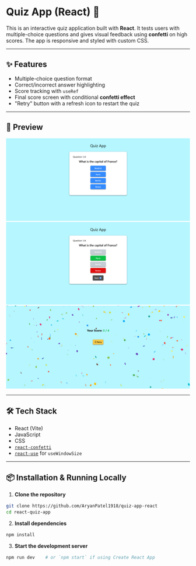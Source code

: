 # Quiz App (React) 🎯

This is an interactive quiz application built with **React**. It tests users with multiple-choice questions and gives visual feedback using **confetti** on high scores. The app is responsive and styled with custom CSS.

---

## ✨ Features

- Multiple-choice question format
- Correct/incorrect answer highlighting
- Score tracking with `useRef`
- Final score screen with conditional **confetti effect**
- "Retry" button with a refresh icon to restart the quiz

---

## 📸 Preview

![App Screenshot 1](src/assets/app_screenshot_1.png)
![App Screenshot 2](src/assets/app_screenshot_2.png)
![App Screenshot 3](src/assets/app_screenshot_3.png)

---

## 🛠 Tech Stack

- React (Vite)
- JavaScript
- CSS
- [`react-confetti`](https://www.npmjs.com/package/react-confetti)
- [`react-use`](https://www.npmjs.com/package/react-use) for `useWindowSize`

---

## 📦 Installation & Running Locally

1. **Clone the repository**  
```bash
git clone https://github.com/AryanPatel1918/quiz-app-react
cd react-quiz-app
```

2. **Install dependencies**

```bash
npm install
```

3. **Start the development server**

```bash
npm run dev    # or `npm start` if using Create React App
```
